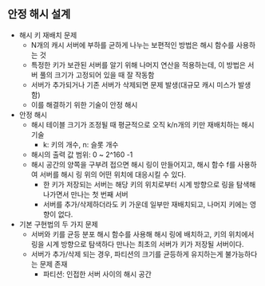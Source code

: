 ## 안정 해시 설계

- 해시 키 재배치 문제
    - N개의 캐시 서버에 부하를 균하게 나누는 보편적인 방법은 해시 함수를 사용하는 것
    - 특정한 키가 보관된 서버를 알기 위해 나머지 연산을 적용하는데, 이 방법은 서버 풀의 크기가 고정되어 있을 때 잘 작동함
    - 서버가 추가되거나 기존 서버가 삭제되면 문제 발생(대규모 캐시 미스가 발생함)
    - 이를 해결하기 위한 기술이 안정 해시
- 안정 해시
    - 해시 테이블 크기가 조정될 때 평균적으로 오직 k/n개의 키만 재배치하는 해시 기술
        - k: 키의 개수, n: 슬롯 개수
    - 해시의 출력 값 범위: 0 ~ 2^160 -1
    - 해시 공간의 양쪽을 구부려 접으면 해시 링이 만들어지고, 해시 함수 f를 사용하여 서버를 해시 링 위의 어떤 위치에 대응시킬 수 있다.
        - 한 키가 저장되는 서버는 해당 키의 위치로부터 시계 방향으로 링을 탐색해나가면서 만나는 첫 번째 서버
        - 서버를 추가/삭제하더라도 키 가운데 일부만 재배치되고, 나머지 키에는 영향이 없다.
- 기본 구현법의 두 가지 문제
    - 서버와 키를 균등 분포 해시 함수를 사용해 해시 링에 배치하고, 키의 위치에서 링을 시계 방향으로 탐색하다 만나는 최초의 서버가 키가 저장될 서버이다.
    - 서버가 추가/삭제 되는 경우, 파티션의 크기를 균등하게 유지하는게 불가능하다는 문제 존재
        - 파티션: 인접한 서버 사이의 해시 공간